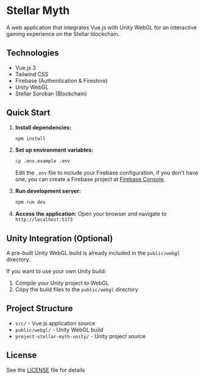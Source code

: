 # Stellar Myth

A web application that integrates Vue.js with Unity WebGL for an interactive gaming experience on the Stellar blockchain.

## Technologies

- Vue.js 3
- Tailwind CSS
- Firebase (Authentication & Firestore)
- Unity WebGL
- Stellar Soroban (Blockchain)

## Quick Start

1. **Install dependencies:**

   ```bash
   npm install
   ```

2. **Set up environment variables:**

   ```bash
   cp .env.example .env
   ```

   Edit the `.env` file to include your Firebase configuration, if you don't have one, you can create a Firebase project at [Firebase Console](https://console.firebase.google.com/).

3. **Run development server:**

   ```bash
   npm run dev
   ```

4. **Access the application:**
   Open your browser and navigate to `http://localhost:5173`

## Unity Integration (Optional)

A pre-built Unity WebGL build is already included in the `public/webgl` directory.

If you want to use your own Unity build:

1. Compile your Unity project to WebGL
2. Copy the build files to the `public/webgl` directory

## Project Structure

- `src/` - Vue.js application source
- `public/webgl/` - Unity WebGL build
- `project-stellar-myth-unity/` - Unity project source

## License

See the [LICENSE](LICENSE) file for details
